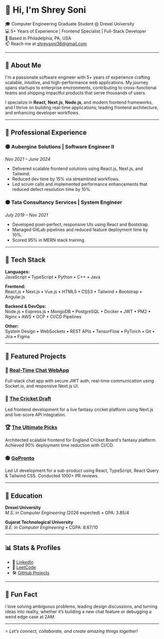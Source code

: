 # 👋 Hi, I'm Shrey Soni

🎓 Computer Engineering Graduate Student @ Drexel University  
💻 5+ Years of Experience | Frontend Specialist | Full-Stack Developer  
📍 Based in Philadelphia, PA, USA  
📫 Reach me at [shreysoni38@gmail.com](mailto:shreysoni38@gmail.com)

---

## 🚀 About Me

I'm a passionate software engineer with 5+ years of experience crafting scalable, intuitive, and high-performance web applications. My journey spans startups to enterprise environments, contributing to cross-functional teams and shipping impactful products that serve thousands of users.

I specialize in **React**, **Next.js**, **Node.js**, and modern frontend frameworks, and I thrive on building real-time applications, leading frontend architecture, and enhancing developer workflows.

---

## 💼 Professional Experience

### 🟣 Aubergine Solutions | Software Engineer II  
*Nov 2021 – June 2024*  
- Delivered scalable frontend solutions using React.js, Next.js, and Tailwind.
- Reduced dev time by 15% via streamlined workflows.
- Led scrum calls and implemented performance enhancements that reduced defect resolution time by 10%.

### 🟠 Tata Consultancy Services | System Engineer  
*July 2019 – Nov 2021*  
- Developed pixel-perfect, responsive UIs using React and Bootstrap.
- Managed GitLab pipelines and reduced feature deployment time by 10%.
- Scored 95% in MERN stack training.

---

## 🔧 Tech Stack

**Languages:**  
JavaScript • TypeScript • Python • C++ • Java

**Frontend:**  
React.js • Next.js • Vue.js • HTML5 • CSS3 • Tailwind • Bootstrap • Angular.js

**Backend & DevOps:**  
Node.js • Express.js • MongoDB • PostgreSQL • Docker • JWT • PM2 • Nginx • AWS • GCP • CI/CD Pipelines

**Other:**  
System Design • WebSockets • REST APIs • TensorFlow • PyTorch • Git • Jira • Figma

---

## 📌 Featured Projects

### 💬 [Real-Time Chat WebApp](https://chatapp-frontend-omega-seven.vercel.app)  
Full-stack chat app with secure JWT auth, real-time communication using Socket.io, and responsive Next.js UI.

### 🏏 [The Cricket Draft](https://fantasy.thecricketdraft.com)  
Led frontend development for a live fantasy cricket platform using Next.js and live-score API integration.

### 🏆 [The Ultimate Picks](https://ultimatepicks.ecb.co.uk)  
Architected scalable frontend for England Cricket Board's fantasy platform. Achieved 90% deployment time reduction with CI/CD.

### 🟢 [GoPronto](https://www.gopronto.io/)  
Led UI development for a sub-product using React, TypeScript, React Query & Tailwind CSS. Conducted 1000+ PR reviews.

---

## 📘 Education

**Drexel University**  
*M.S. in Computer Engineering* (2026 expected) • GPA: 3.85/4  

**Gujarat Technological University**  
*B.E. in Computer Engineering* • CGPA: 8.67/10

---

## 📊 Stats & Profiles

- 🔗 [LinkedIn](https://www.linkedin.com/in/shrey-soni0712/)
- 🧠 [LeetCode](https://leetcode.com/u/user1173wL/)
- 🛠️ [GitHub Projects](https://github.com/shrey7070?tab=repositories)

---

## 🧠 Fun Fact

I love solving ambiguous problems, leading design discussions, and turning ideas into reality, whether it’s building a new chat feature or debugging a weird edge case at 2AM.

---

⭐ *Let’s connect, collaborate, and create amazing things together!*
